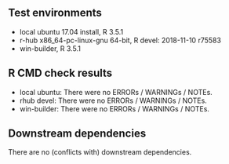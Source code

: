 ## Test environments

  * local ubuntu 17.04 install, R 3.5.1
  * r-hub x86_64-pc-linux-gnu 64-bit, R devel: 2018-11-10 r75583
  * win-builder, R 3.5.1

## R CMD check results

  * local ubuntu: There were no ERRORs / WARNINGs / NOTEs.
  * rhub devel: There were no ERRORs / WARNINGs / NOTEs.
  * win-builder: There were no ERRORs / WARNINGs / NOTEs.

## Downstream dependencies

There are no (conflicts with) downstream dependencies.
